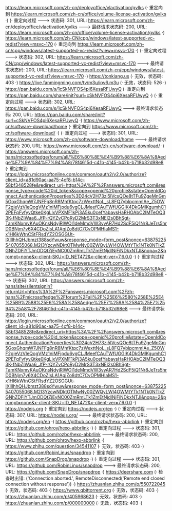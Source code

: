 https://learn.microsoft.com/zh-cn/deployoffice/vlactivation/gvlks (· 重定向到 https://learn.microsoft.com/zh-cn/office/volume-license-activation/gvlks ·)
(· 重定向过程 ---> 状态码: 301, URL: https://learn.microsoft.com/zh-cn/deployoffice/vlactivation/gvlks ---> 最终请求状态码: 200, URL: https://learn.microsoft.com/zh-cn/office/volume-license-activation/gvlks ·)
https://learn.microsoft.com/zh-CN/cpp/windows/latest-supported-vc-redist?view=msvc-170 (· 重定向到 https://learn.microsoft.com/zh-cn/cpp/windows/latest-supported-vc-redist?view=msvc-170 ·)
(· 重定向过程 ---> 状态码: 302, URL: https://learn.microsoft.com/zh-CN/cpp/windows/latest-supported-vc-redist?view=msvc-170 ---> 最终请求状态码: 200, URL: https://learn.microsoft.com/zh-cn/cpp/windows/latest-supported-vc-redist?view=msvc-170 ·)
https://tonkiang.us (· 无效，状态码: 403 ·)
https://live.fanmingming.com/tv/m3u/ipv6.m3u (· 无效，状态码: 526 ·)
https://pan.baidu.com/s/1cSkNVFOS4pi6XesaRFUwyQ (· 重定向到 https://pan.baidu.com/share/init?surl=cSkNVFOS4pi6XesaRFUwyQ ·)
(· 重定向过程 ---> 状态码: 302, URL: https://pan.baidu.com/s/1cSkNVFOS4pi6XesaRFUwyQ ---> 最终请求状态码: 200, URL: https://pan.baidu.com/share/init?surl=cSkNVFOS4pi6XesaRFUwyQ ·)
https://www.microsoft.com/zh-cn/software-download/home (· 重定向到 https://www.microsoft.com/zh-cn/software-download/ ·)
(· 重定向过程 ---> 状态码: 301, URL: https://www.microsoft.com/zh-cn/software-download/home ---> 最终请求状态码: 200, URL: https://www.microsoft.com/zh-cn/software-download/ ·)
https://answers.microsoft.com/zh-hans/microsoftedge/forum/all/%E6%80%8E%E4%B9%88%E6%8A%8Aedge%E7%9A%84%E7%94%A8/78f4615d-c41b-4145-b42b-b718b32d98e8 (· 重定向到 https://login.microsoftonline.com/common/oauth2/v2.0/authorize?client_id=a81d90ac-aa75-4cf8-b14c-58bf348528fe&redirect_uri=https%3A%2F%2Fanswers.microsoft.com&response_type=code%20id_token&scope=openid%20profile&state=OpenIdConnect.AuthenticationProperties%3D24cV2H73zi5lVcsQOe8tTFu9ZgeMnGm5GoxGhqmW7JNFFg8nR8MhfKtpc7zWexttNoL_sL8FQ7yblpcmmlAe_Z5OWF2gjeVzVleQogVMz1niMFjpdu6vgCLJMeefCAuTWfUGGIK4DkGMlKgumhC12PEFqFvfyvQtke0KgLlxVPXMF1kPj3A5ku0cefYabavsHaRHOAbC2IMTeOQ33K-fNbZIWaa6_JfP-rQYZvCPoRyD2MrS3T3xNEI2s0BhSgt-TamKNxmvKAuOKnsNdyjRlWOI1deMmdVW3vyAR7Hd2SdF5iQ1Nr8JeTrs5hrD0BNjm7v6X4CDoZIsLA1AgjZo8dtC7CvOPMHIaMS1-x1Hl6kWtnCStFRsdYZ2OSGGUt-IXllIhhQHJbmzt388soYwuw&response_mode=form_post&nonce=638752255407055068.M2I3YzcwNDktOTMwNy00ZWQyLWI4OWMtYTk1NTk0NTlkZGNhZDFiYTJmODQtZjEyNC00ZmRmLTk1ZmEtNjdlNjFiNDkxNTJl&nopa=2&prompt=none&x-client-SKU=ID_NET472&x-client-ver=7.6.0.0 ·)
(· 重定向过程 ---> 状态码: 302, URL: https://answers.microsoft.com/zh-hans/microsoftedge/forum/all/%E6%80%8E%E4%B9%88%E6%8A%8Aedge%E7%9A%84%E7%94%A8/78f4615d-c41b-4145-b42b-b718b32d98e8 ---> 状态码: 302, URL: https://answers.microsoft.com/zh-hans/site/silentsignin?returnUrl=https%3A%2F%2Fanswers.microsoft.com%2Fzh-hans%2Fmicrosoftedge%2Fforum%2Fall%2F%25E6%2580%258E%25E4%25B9%2588%25E6%258A%258Aedge%25E7%259A%2584%25E7%2594%25A8%2F78f4615d-c41b-4145-b42b-b718b32d98e8 ---> 最终请求状态码: 200, URL: https://login.microsoftonline.com/common/oauth2/v2.0/authorize?client_id=a81d90ac-aa75-4cf8-b14c-58bf348528fe&redirect_uri=https%3A%2F%2Fanswers.microsoft.com&response_type=code%20id_token&scope=openid%20profile&state=OpenIdConnect.AuthenticationProperties%3D24cV2H73zi5lVcsQOe8tTFu9ZgeMnGm5GoxGhqmW7JNFFg8nR8MhfKtpc7zWexttNoL_sL8FQ7yblpcmmlAe_Z5OWF2gjeVzVleQogVMz1niMFjpdu6vgCLJMeefCAuTWfUGGIK4DkGMlKgumhC12PEFqFvfyvQtke0KgLlxVPXMF1kPj3A5ku0cefYabavsHaRHOAbC2IMTeOQ33K-fNbZIWaa6_JfP-rQYZvCPoRyD2MrS3T3xNEI2s0BhSgt-TamKNxmvKAuOKnsNdyjRlWOI1deMmdVW3vyAR7Hd2SdF5iQ1Nr8JeTrs5hrD0BNjm7v6X4CDoZIsLA1AgjZo8dtC7CvOPMHIaMS1-x1Hl6kWtnCStFRsdYZ2OSGGUt-IXllIhhQHJbmzt388soYwuw&response_mode=form_post&nonce=638752255407055068.M2I3YzcwNDktOTMwNy00ZWQyLWI4OWMtYTk1NTk0NTlkZGNhZDFiYTJmODQtZjEyNC00ZmRmLTk1ZmEtNjdlNjFiNDkxNTJl&nopa=2&prompt=none&x-client-SKU=ID_NET472&x-client-ver=7.6.0.0 ·)
https://nodejs.org (· 重定向到 https://nodejs.org/en ·)
(· 重定向过程 ---> 状态码: 307, URL: https://nodejs.org/ ---> 最终请求状态码: 200, URL: https://nodejs.org/en ·)
https://github.com/rozbo/hexo-abbrlink (· 重定向到 https://github.com/ohroy/hexo-abbrlink ·)
(· 重定向过程 ---> 状态码: 301, URL: https://github.com/rozbo/hexo-abbrlink ---> 最终请求状态码: 200, URL: https://github.com/ohroy/hexo-abbrlink ·)
https://www.zhihu.com/question/34541107 (· 无效，状态码: 403 ·)
https://github.com/RobinLinus/snapdrop (· 重定向到 https://github.com/SnapDrop/snapdrop ·)
(· 重定向过程 ---> 状态码: 301, URL: https://github.com/RobinLinus/snapdrop ---> 最终请求状态码: 200, URL: https://github.com/SnapDrop/snapdrop ·)
https://deershare.com (· 检查时出错: ('Connection aborted.', RemoteDisconnected('Remote end closed connection without response')) ·)
https://zhuanlan.zhihu.com/p/550722045 (· 无效，状态码: 403 ·)
https://www.qbittorrent.org (· 无效，状态码: 403 ·)
https://zhuanlan.zhihu.com/p/405968623 (· 无效，状态码: 403 ·)
https://zhuanlan.zhihu.com/p/000000000 (· 无效，状态码: 403 ·)
